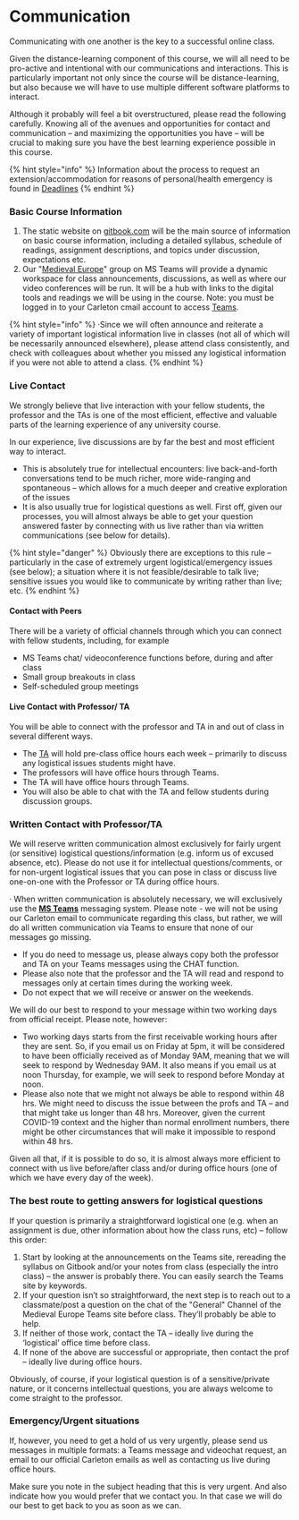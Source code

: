 # Communication

Communicating with one another is the key to a successful online class. 

Given the distance-learning component of this course, we will all need to be pro-active and intentional with our communications and interactions. This is particularly important not only since the course will be distance-learning, but also because we will have to use multiple different software platforms to interact.

Although it probably will feel a bit overstructured, please read the following carefully. Knowing all of the avenues and opportunities for contact and communication – and maximizing the opportunities you have – will be crucial to making sure you have the best learning experience possible in this course.

{% hint style="info" %}
Information about the process to request an extension/accommodation for reasons of personal/health emergency is found in [Deadlines](../deadlines.md#extensions-and-accommodations)
{% endhint %}

### **Basic Course Information** 

1. The static website on [gitbook.com](https://marc-saurette.gitbook.io/medieval-europe/) will be the main source of information on basic course information, including a detailed syllabus, schedule of readings, assignment descriptions, and topics under discussion, expectations etc. 
2. Our "[Medieval Europe](https://teams.microsoft.com/l/team/19%3a0cd0f4caf3a340a0a69ca0ebdd53ca0d%40thread.tacv2/conversations?groupId=dc372eea-704e-45f0-9975-d9c7bc5c45c8&tenantId=6ad91895-de06-485e-bc51-fce126cc8530)" group on MS Teams will provide a dynamic workspace for class announcements, discussions, as well as where our video conferences will be run. It will be a hub with links to the digital tools and readings we will be using in the course.  Note: you must be logged in to your Carleton cmail account to access [Teams](../../digital-tools/teams/). 

{% hint style="info" %}
·Since we will often announce and reiterate a variety of important logistical information live in classes \(not all of which will be necessarily announced elsewhere\), please attend class consistently, and check with colleagues about whether you missed any logistical information if you were not able to attend a class.
{% endhint %}

### **Live Contact**

We strongly believe that live interaction with your fellow students, the professor and the TAs is one of the most efficient, effective and valuable parts of the learning experience of any university course. 

In our experience, live discussions are by far the best and most efficient way to interact. 

* This is absolutely true for intellectual encounters: live back-and-forth conversations tend to be much richer, more wide-ranging and spontaneous – which allows for a much deeper and creative exploration of the issues
*  It is also usually true for logistical questions as well. First off, given our processes, you will almost always be able to get your question answered faster by connecting with us live rather than via written communications \(see below for details\).

{% hint style="danger" %}
 Obviously there are exceptions to this rule – particularly in the case of extremely urgent logistical/emergency issues \(see below\); a situation where it is not feasible/desirable to talk live; sensitive issues you would like to communicate by writing rather than live; etc.
{% endhint %}

#### **Contact with Peers**

There will be a variety of official channels through which you can connect with fellow students, including, for example

* MS Teams chat/ videoconference functions before, during and after class
* Small group breakouts in class
* Self-scheduled group meetings

#### **Live Contact with Professor/ TA** 

You will be able to connect with the professor and TA in and out of class in several different ways. 

* The [TA](../your-professor/your-teaching-assistant.md) will hold pre-class office hours each week – primarily to discuss any logistical issues students might have. 
* The professors will have office hours through Teams.
* The TA will have office hours through Teams.
* You will also be able to chat with the TA and fellow students during discussion groups.

### **Written Contact with Professor/TA**

We will reserve written communication almost exclusively for fairly urgent \(or sensitive\) logistical questions/information \(e.g. inform us of excused absence, etc\). Please do not use it for intellectual questions/comments, or for non-urgent logistical issues that you can pose in class or discuss live one-on-one with the Professor or TA during office hours.

·      When written communication is absolutely necessary, we will exclusively use the [**MS Teams**](../../digital-tools/teams/) messaging system. Please note - we will not be using our Carleton email to communicate regarding this class, but rather, we will do all written communication via Teams to ensure that none of our messages go missing.

* If you do need to message us, please always copy both the professor and TA on your Teams messages using the CHAT function. 
* Please also note that the professor and the TA will read and respond to  messages only at certain times during the working week.
* Do not expect that we will receive or answer on the weekends.

We will do our best to respond to your message within two working days from official receipt. Please note, however:

* Two working days starts from the first receivable working hours after they are sent. So, if you email us on Friday at 5pm, it will be considered to have been officially received as of Monday 9AM, meaning that we will seek to respond by Wednesday 9AM. It also means if you email us at noon Thursday, for example, we will seek to respond before Monday at noon.
* Please also note that we might not always be able to respond within 48 hrs. We might need to discuss the issue between the profs and TA – and that might take us longer than 48 hrs. Moreover, given the current COVID-19 context and the higher than normal enrollment numbers, there might be other circumstances that will make it impossible to respond within 48 hrs.

Given all that, if it is possible to do so, it is almost always more efficient to connect with us live before/after class and/or during office hours \(one of which we have every day of the week\).

### **The best route to getting answers for logistical questions**

If your question is primarily a straightforward logistical one \(e.g. when an assignment is due, other information about how the class runs, etc\) – follow this order:

1. Start by looking at the announcements on the Teams site, rereading the syllabus on Gitbook and/or your notes from class \(especially the intro class\) – the answer is probably there. You can easily search the Teams site by keywords.
2. If your question isn’t so straightforward, the next step is to reach out to a classmate/post a question on the chat of the "General" Channel of the Medieval Europe Teams site before class. They’ll probably be able to help.
3. If neither of those work, contact the TA – ideally live during the ‘logistical’ office time before class.
4.  If none of the above are successful or appropriate, then contact the prof – ideally live during office hours.

Obviously, of course, if your logistical question is of a sensitive/private nature, or it concerns intellectual questions, you are always welcome to come straight to the professor.

### **Emergency/Urgent situations**

If, however, you need to get a hold of us very urgently, please send us messages in multiple formats: a Teams message and videochat request, an email to our official Carleton emails as well as contacting us live during office hours.

Make sure you note in the subject heading that this is very urgent. And also indicate how you would prefer that we contact you. In that case we will do our best to get back to you as soon as we can.

